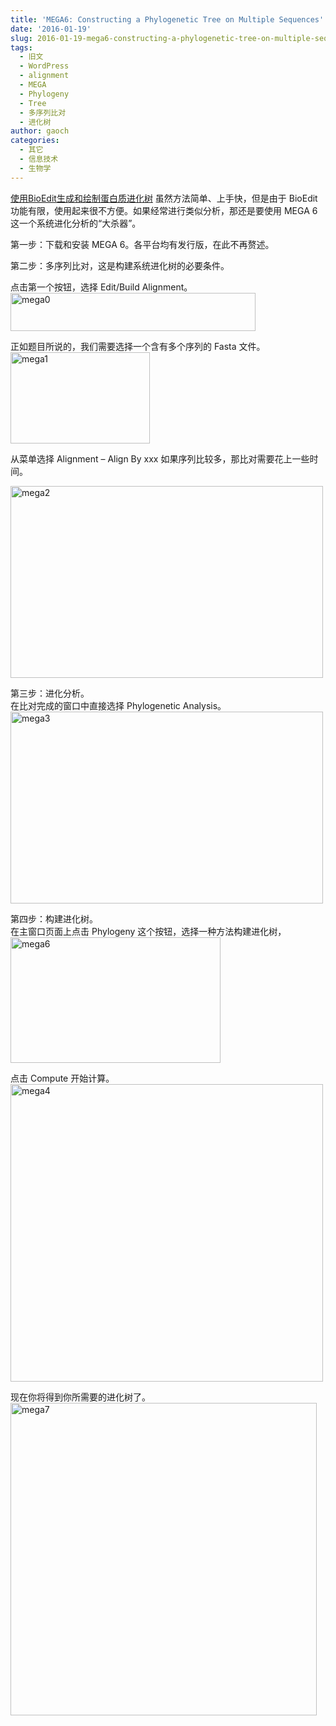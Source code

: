 ```yaml
---
title: 'MEGA6: Constructing a Phylogenetic Tree on Multiple Sequences'
date: '2016-01-19'
slug: 2016-01-19-mega6-constructing-a-phylogenetic-tree-on-multiple-sequences
tags:
  - 旧文
  - WordPress
  - alignment
  - MEGA
  - Phylogeny
  - Tree
  - 多序列比对
  - 进化树
author: gaoch
categories:
  - 其它
  - 信息技术
  - 生物学
---
```



[使用BioEdit生成和绘制蛋白质进化树](http://bio-spring.top/bioedit-tree/)
虽然方法简单、上手快，但是由于 BioEdit
功能有限，使用起来很不方便。如果经常进行类似分析，那还是要使用 MEGA 6
这一个系统进化分析的“大杀器”。

第一步：下载和安装 MEGA 6。各平台均有发行版，在此不再赘述。

第二步：多序列比对，这是构建系统进化树的必要条件。

点击第一个按钮，选择 Edit/Build Alignment。  
<img src="https://cloudfs-spring.oss-cn-qingdao.aliyuncs.com/bio_spring_uploads/2016/01/mega0.png" class="alignnone size-full wp-image-782" width="392" height="61" alt="mega0" />

正如题目所说的，我们需要选择一个含有多个序列的 Fasta 文件。  
<img src="https://cloudfs-spring.oss-cn-qingdao.aliyuncs.com/bio_spring_uploads/2016/01/mega1.png" class="alignnone size-full wp-image-784" width="223" height="146" alt="mega1" />

从菜单选择 Alignment – Align By xxx
如果序列比较多，那比对需要花上一些时间。

<img src="https://cloudfs-spring.oss-cn-qingdao.aliyuncs.com/bio_spring_uploads/2016/01/mega2-500x307.png" class="alignnone size-medium wp-image-785" sizes="(max-width: 500px) 100vw, 500px" srcset="https://cloudfs-spring.oss-cn-qingdao.aliyuncs.com/bio_spring_uploads/2016/01/mega2-500x307.png 500w, https://cloudfs-spring.oss-cn-qingdao.aliyuncs.com/bio_spring_uploads/2016/01/mega2.png 753w" width="500" height="307" alt="mega2" />

第三步：进化分析。  
在比对完成的窗口中直接选择 Phylogenetic Analysis。  
<img src="https://cloudfs-spring.oss-cn-qingdao.aliyuncs.com/bio_spring_uploads/2016/01/mega3-500x307.png" class="alignnone size-medium wp-image-781" sizes="(max-width: 500px) 100vw, 500px" srcset="https://cloudfs-spring.oss-cn-qingdao.aliyuncs.com/bio_spring_uploads/2016/01/mega3-500x307.png 500w, https://cloudfs-spring.oss-cn-qingdao.aliyuncs.com/bio_spring_uploads/2016/01/mega3.png 753w" width="500" height="307" alt="mega3" />

第四步：构建进化树。  
在主窗口页面上点击 Phylogeny 这个按钮，选择一种方法构建进化树，  
<img src="https://cloudfs-spring.oss-cn-qingdao.aliyuncs.com/bio_spring_uploads/2016/01/mega6.png" class="alignnone size-full wp-image-783" width="336" height="201" alt="mega6" />

点击 Compute 开始计算。  
<img src="https://cloudfs-spring.oss-cn-qingdao.aliyuncs.com/bio_spring_uploads/2016/01/mega4-500x476.png" class="alignnone size-medium wp-image-779" sizes="(max-width: 500px) 100vw, 500px" srcset="https://cloudfs-spring.oss-cn-qingdao.aliyuncs.com/bio_spring_uploads/2016/01/mega4-500x476.png 500w, https://cloudfs-spring.oss-cn-qingdao.aliyuncs.com/bio_spring_uploads/2016/01/mega4.png 504w" width="500" height="476" alt="mega4" />

现在你将得到你所需要的进化树了。  
<img src="https://cloudfs-spring.oss-cn-qingdao.aliyuncs.com/bio_spring_uploads/2016/01/mega7-490x500.png" class="alignnone size-medium wp-image-780" sizes="(max-width: 490px) 100vw, 490px" srcset="https://cloudfs-spring.oss-cn-qingdao.aliyuncs.com/bio_spring_uploads/2016/01/mega7-490x500.png 490w, https://cloudfs-spring.oss-cn-qingdao.aliyuncs.com/bio_spring_uploads/2016/01/mega7.png 540w" width="490" height="500" alt="mega7" />
